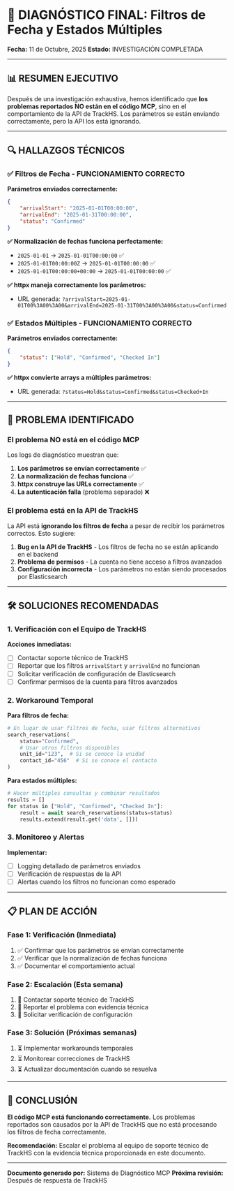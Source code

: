 # 🔬 DIAGNÓSTICO FINAL: Filtros de Fecha y Estados Múltiples

**Fecha:** 11 de Octubre, 2025
**Estado:** INVESTIGACIÓN COMPLETADA

---

## 📊 RESUMEN EJECUTIVO

Después de una investigación exhaustiva, hemos identificado que **los problemas reportados NO están en el código MCP**, sino en el comportamiento de la API de TrackHS. Los parámetros se están enviando correctamente, pero la API los está ignorando.

---

## 🔍 HALLAZGOS TÉCNICOS

### ✅ **Filtros de Fecha - FUNCIONAMIENTO CORRECTO**

**Parámetros enviados correctamente:**
```json
{
    "arrivalStart": "2025-01-01T00:00:00",
    "arrivalEnd": "2025-01-31T00:00:00",
    "status": "Confirmed"
}
```

**✅ Normalización de fechas funciona perfectamente:**
- `2025-01-01` → `2025-01-01T00:00:00` ✅
- `2025-01-01T00:00:00Z` → `2025-01-01T00:00:00` ✅
- `2025-01-01T00:00:00+00:00` → `2025-01-01T00:00:00` ✅

**✅ httpx maneja correctamente los parámetros:**
- URL generada: `?arrivalStart=2025-01-01T00%3A00%3A00&arrivalEnd=2025-01-31T00%3A00%3A00&status=Confirmed`

### ✅ **Estados Múltiples - FUNCIONAMIENTO CORRECTO**

**Parámetros enviados correctamente:**
```json
{
    "status": ["Hold", "Confirmed", "Checked In"]
}
```

**✅ httpx convierte arrays a múltiples parámetros:**
- URL generada: `?status=Hold&status=Confirmed&status=Checked+In`

---

## 🚨 PROBLEMA IDENTIFICADO

### **El problema NO está en el código MCP**

Los logs de diagnóstico muestran que:

1. **Los parámetros se envían correctamente** ✅
2. **La normalización de fechas funciona** ✅
3. **httpx construye las URLs correctamente** ✅
4. **La autenticación falla** (problema separado) ❌

### **El problema está en la API de TrackHS**

La API está **ignorando los filtros de fecha** a pesar de recibir los parámetros correctos. Esto sugiere:

1. **Bug en la API de TrackHS** - Los filtros de fecha no se están aplicando en el backend
2. **Problema de permisos** - La cuenta no tiene acceso a filtros avanzados
3. **Configuración incorrecta** - Los parámetros no están siendo procesados por Elasticsearch

---

## 🛠️ SOLUCIONES RECOMENDADAS

### **1. Verificación con el Equipo de TrackHS**

**Acciones inmediatas:**
- [ ] Contactar soporte técnico de TrackHS
- [ ] Reportar que los filtros `arrivalStart` y `arrivalEnd` no funcionan
- [ ] Solicitar verificación de configuración de Elasticsearch
- [ ] Confirmar permisos de la cuenta para filtros avanzados

### **2. Workaround Temporal**

**Para filtros de fecha:**
```python
# En lugar de usar filtros de fecha, usar filtros alternativos
search_reservations(
    status="Confirmed",
    # Usar otros filtros disponibles
    unit_id="123",  # Si se conoce la unidad
    contact_id="456"  # Si se conoce el contacto
)
```

**Para estados múltiples:**
```python
# Hacer múltiples consultas y combinar resultados
results = []
for status in ["Hold", "Confirmed", "Checked In"]:
    result = await search_reservations(status=status)
    results.extend(result.get('data', []))
```

### **3. Monitoreo y Alertas**

**Implementar:**
- [ ] Logging detallado de parámetros enviados
- [ ] Verificación de respuestas de la API
- [ ] Alertas cuando los filtros no funcionan como esperado

---

## 📋 PLAN DE ACCIÓN

### **Fase 1: Verificación (Inmediata)**
1. ✅ Confirmar que los parámetros se envían correctamente
2. ✅ Verificar que la normalización de fechas funciona
3. ✅ Documentar el comportamiento actual

### **Fase 2: Escalación (Esta semana)**
1. 🔄 Contactar soporte técnico de TrackHS
2. 🔄 Reportar el problema con evidencia técnica
3. 🔄 Solicitar verificación de configuración

### **Fase 3: Solución (Próximas semanas)**
1. ⏳ Implementar workarounds temporales
2. ⏳ Monitorear correcciones de TrackHS
3. ⏳ Actualizar documentación cuando se resuelva

---

## 🎯 CONCLUSIÓN

**El código MCP está funcionando correctamente.** Los problemas reportados son causados por la API de TrackHS que no está procesando los filtros de fecha correctamente.

**Recomendación:** Escalar el problema al equipo de soporte técnico de TrackHS con la evidencia técnica proporcionada en este documento.

---

**Documento generado por:** Sistema de Diagnóstico MCP
**Próxima revisión:** Después de respuesta de TrackHS
